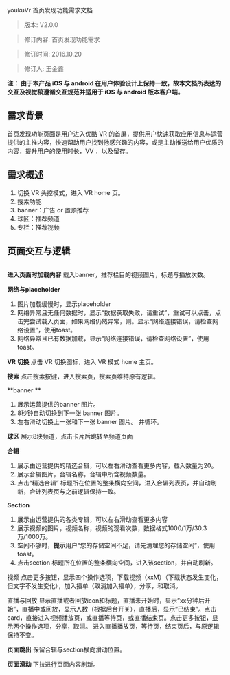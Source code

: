 youkuVr 首页发现功能需求文档

> 版本: V2.0.0

> 修订内容: 首页发现功能需求

> 修订时间: 2016.10.20

> 修订人: 王金鑫

**注： 由于本产品 iOS 与 android 在用户体验设计上保持一致，故本文档所表达的交互及视觉稿遵循交互规范并适用于 iOS 与 android 版本客户端。**


## 需求背景

首页发现功能页面是用户进入优酷 VR 的首屏，提供用户快速获取应用信息与运营提供的主推内容，快速帮助用户找到他感兴趣的内容，或是主动推送给用户优质的内容，提升用户的使用时长，VV ，以及留存。


## 需求概述
1. 切换 VR 头控模式，进入 VR home 页。
2. 搜索功能
3. banner：广告 or 置顶推荐
4. 球区：推荐频道
5. 专栏：推荐视频


## 页面交互与逻辑
![]()

**进入页面时加载内容**
载入banner，推荐栏目的视频图片，标题与播放次数。

**网络与placeholder**

1. 图片加载缓慢时，显示placeholder
2. 网络异常且无任何数据时，显示“数据获取失败，请重试”，重试可以点击，点击完尝试载入页面，如果网络仍然异常，则。显示“网络连接错误，请检查网络设置”，使用toast。
3. 网络异常且已有数据加载，显示“网络连接错误，请检查网络设置”，使用toast。

**VR 切换**
点击 VR 切换图标，进入 VR 模式 home 主页。

**搜索**
点击搜索按键，进入搜索页，搜索页维持原有逻辑。

**banner **

1. 展示运营提供的banner 图片。
2. 8秒钟自动切换到下一张 banner 图片。
3. 左右滑动切换上一张和下一张 banner 图片。 并循环。

**球区**
展示8块频道，点击卡片后跳转至频道页面

**合辑**

1. 展示由运营提供的精选合辑，可以左右滑动查看更多内容，载入数量为20。
2. 展示合辑图片，合辑名称，合辑中所含视频数量。
3. 点击“精选合辑” 标题所在位置的整条横向空间，进入合辑列表页，并自动刷新，合计列表页与之前逻辑保持一致。

**Section**

1. 展示由运营提供的各类专辑，可以左右滑动查看更多内容
2. 展示视频的图片，视频名称，视频的观看次数，数据格式1000/1万/30.3万/1000万。
3. 空间不够时，**提示**用户“您的存储空间不足，请先清理您的存储空间”，使用toast。
4. 点击section 标题所在位置的整条横向空间，进入该section，并自动刷新。

视频
点击更多按钮，显示四个操作选项，下载视频（xxM）（下载状态发生变化，但文字不发生变化），加入播单（取消加入播单），分享，和取消。

直播与回放
显示直播或者回放icon和标题，直播未开始时，显示“xx分钟后开始”，直播中或回放，显示人数（根据后台开关），直播后，显示“已结束”。点击card，直接进入视频播放页，或直播等待页，或直播结束页。点击更多按钮，显示两个操作选项，分享，取消。
进入直播播放页，等待页，结束页后，与原逻辑保持不变。

**页面跳出**
保留合辑与section横向滑动位置。

**页面滑动**
下拉进行页面内容刷新。


